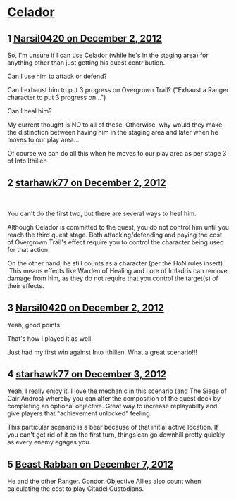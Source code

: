 # [Celador](https://community.fantasyflightgames.com/topic/75007-celador/)

## 1 [Narsil0420 on December 2, 2012](https://community.fantasyflightgames.com/topic/75007-celador/?do=findComment&comment=729590)

So, I'm unsure if I can use Celador (while he's in the staging area) for anything other than just getting his quest contribution.

Can I use him to attack or defend?

Can I exhaust him to put 3 progress on Overgrown Trail? ("Exhaust a Ranger character to put 3 progress on…")

Can I heal him?

My current thought is NO to all of these. Otherwise, why would they make the distinction between having him in the staging area and later when he moves to our play area…

Of course we can do all this when he moves to our play area as per stage 3 of Into Ithilien

## 2 [starhawk77 on December 2, 2012](https://community.fantasyflightgames.com/topic/75007-celador/?do=findComment&comment=729807)

 

You can't do the first two, but there are several ways to heal him.

Although Celador is committed to the quest, you do not control him until you reach the third quest stage. Both attacking/defending and paying the cost of Overgrown Trail's effect require you to control the character being used for that action.

On the other hand, he still counts as a character (per the HoN rules insert).  This means effects like Warden of Healing and Lore of Imladris can remove damage from him, as they do not require that you control the target(s) of their effects.

## 3 [Narsil0420 on December 2, 2012](https://community.fantasyflightgames.com/topic/75007-celador/?do=findComment&comment=729815)

Yeah, good points.

That's how I played it as well.

Just had my first win against Into Ithilien. What a great scenario!!!

## 4 [starhawk77 on December 3, 2012](https://community.fantasyflightgames.com/topic/75007-celador/?do=findComment&comment=729862)

Yeah, I really enjoy it. I love the mechanic in this scenario (and The Siege of Cair Andros) whereby you can alter the composition of the quest deck by completing an optional objective. Great way to increase replayabilty and give players that "achievement unlocked" feeling.

This particular scenario is a bear because of that initial active location. If you can't get rid of it on the first turn, things can go downhill pretty quickly as every enemy egages you.

## 5 [Beast Rabban on December 7, 2012](https://community.fantasyflightgames.com/topic/75007-celador/?do=findComment&comment=731360)

He and the other Ranger. Gondor. Objective Allies also count when calculating the cost to play Citadel Custodians.

